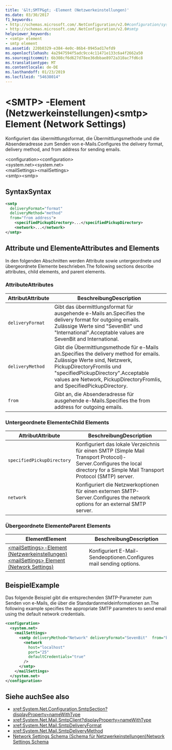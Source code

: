 ```yaml
---
title: '&lt;SMTP&gt; -Element (Netzwerkeinstellungen)'
ms.date: 03/30/2017
f1_keywords:
- http://schemas.microsoft.com/.NetConfiguration/v2.0#configuration/system.net/mailSettings/smtp
- http://schemas.microsoft.com/.NetConfiguration/v2.0#smtp
helpviewer_keywords:
- <smtp> element
- smtp element
ms.assetid: 220b0329-e384-4e0c-86b4-0945ad17efd9
ms.openlocfilehash: 4a2947594f5adc9cc4c11471e133c6a4f2662a50
ms.sourcegitcommit: 6b308cf6d627d78ee36dbbae8972a310ac7fd6c8
ms.translationtype: MT
ms.contentlocale: de-DE
ms.lasthandoff: 01/23/2019
ms.locfileid: "54638014"
---
```

# <a name="ltsmtpgt-element-network-settings"></a><span data-ttu-id="33d9e-102">&lt;SMTP&gt; -Element (Netzwerkeinstellungen)</span><span class="sxs-lookup"><span data-stu-id="33d9e-102">&lt;smtp&gt; Element (Network Settings)</span></span>
<span data-ttu-id="33d9e-103">Konfiguriert das übermittlungsformat, die Übermittlungsmethode und die Absenderadresse zum Senden von e-Mails.</span><span class="sxs-lookup"><span data-stu-id="33d9e-103">Configures the delivery format, delivery method, and from address for sending emails.</span></span>  
  
 <span data-ttu-id="33d9e-104">\<configuration></span><span class="sxs-lookup"><span data-stu-id="33d9e-104">\<configuration></span></span>  
<span data-ttu-id="33d9e-105">\<system.net></span><span class="sxs-lookup"><span data-stu-id="33d9e-105">\<system.net></span></span>  
<span data-ttu-id="33d9e-106">\<mailSettings></span><span class="sxs-lookup"><span data-stu-id="33d9e-106">\<mailSettings></span></span>  
<span data-ttu-id="33d9e-107">\<smtp></span><span class="sxs-lookup"><span data-stu-id="33d9e-107">\<smtp></span></span>  
  
## <a name="syntax"></a><span data-ttu-id="33d9e-108">Syntax</span><span class="sxs-lookup"><span data-stu-id="33d9e-108">Syntax</span></span>  
  
```xml  
<smtp  
  deliveryFormat="format"  
  deliveryMethod="method"  
  from="from address">
    <specifiedPickupDirectory>...</specifiedPickupDirectory>  
    <network>...</network>  
</smtp>  
```  
  
## <a name="attributes-and-elements"></a><span data-ttu-id="33d9e-109">Attribute und Elemente</span><span class="sxs-lookup"><span data-stu-id="33d9e-109">Attributes and Elements</span></span>  
 <span data-ttu-id="33d9e-110">In den folgenden Abschnitten werden Attribute sowie untergeordnete und übergeordnete Elemente beschrieben.</span><span class="sxs-lookup"><span data-stu-id="33d9e-110">The following sections describe attributes, child elements, and parent elements.</span></span>  
  
### <a name="attributes"></a><span data-ttu-id="33d9e-111">Attribute</span><span class="sxs-lookup"><span data-stu-id="33d9e-111">Attributes</span></span>  
  
|<span data-ttu-id="33d9e-112">Attribut</span><span class="sxs-lookup"><span data-stu-id="33d9e-112">Attribute</span></span>|<span data-ttu-id="33d9e-113">Beschreibung</span><span class="sxs-lookup"><span data-stu-id="33d9e-113">Description</span></span>|  
|---------------|-----------------|  
|`deliveryFormat`|<span data-ttu-id="33d9e-114">Gibt das übermittlungsformat für ausgehende e-Mails an.</span><span class="sxs-lookup"><span data-stu-id="33d9e-114">Specifies the delivery format for outgoing emails.</span></span> <span data-ttu-id="33d9e-115">Zulässige Werte sind "SevenBit" und "International".</span><span class="sxs-lookup"><span data-stu-id="33d9e-115">Acceptable values are SevenBit and International.</span></span>|  
|`deliveryMethod`|<span data-ttu-id="33d9e-116">Gibt die Übermittlungsmethode für e-Mails an.</span><span class="sxs-lookup"><span data-stu-id="33d9e-116">Specifies the delivery method for emails.</span></span> <span data-ttu-id="33d9e-117">Zulässige Werte sind, Netzwerk, PickupDirectoryFromIis und "specifiedPickupDirectory".</span><span class="sxs-lookup"><span data-stu-id="33d9e-117">Acceptable values are Network, PickupDirectoryFromIis, and SpecifiedPickupDirectory.</span></span>|  
|`from`|<span data-ttu-id="33d9e-118">Gibt an, die Absenderadresse für ausgehende e-Mails.</span><span class="sxs-lookup"><span data-stu-id="33d9e-118">Specifies the from address for outgoing emails.</span></span>|  
  
### <a name="child-elements"></a><span data-ttu-id="33d9e-119">Untergeordnete Elemente</span><span class="sxs-lookup"><span data-stu-id="33d9e-119">Child Elements</span></span>  
  
|<span data-ttu-id="33d9e-120">Attribut</span><span class="sxs-lookup"><span data-stu-id="33d9e-120">Attribute</span></span>|<span data-ttu-id="33d9e-121">Beschreibung</span><span class="sxs-lookup"><span data-stu-id="33d9e-121">Description</span></span>|  
|---------------|-----------------|  
|`specifiedPickupDirectory`|<span data-ttu-id="33d9e-122">Konfiguriert das lokale Verzeichnis für einen SMTP (Simple Mail Transport Protocol)-Server.</span><span class="sxs-lookup"><span data-stu-id="33d9e-122">Configures the local directory for a Simple Mail Transport Protocol (SMTP) server.</span></span>|  
|`network`|<span data-ttu-id="33d9e-123">Konfiguriert die Netzwerkoptionen für einen externen SMTP-Server.</span><span class="sxs-lookup"><span data-stu-id="33d9e-123">Configures the network options for an external SMTP server.</span></span>|  
  
### <a name="parent-elements"></a><span data-ttu-id="33d9e-124">Übergeordnete Elemente</span><span class="sxs-lookup"><span data-stu-id="33d9e-124">Parent Elements</span></span>  
  
|<span data-ttu-id="33d9e-125">**Element**</span><span class="sxs-lookup"><span data-stu-id="33d9e-125">**Element**</span></span>|<span data-ttu-id="33d9e-126">**Beschreibung**</span><span class="sxs-lookup"><span data-stu-id="33d9e-126">**Description**</span></span>|  
|-----------------|---------------------|  
|[<span data-ttu-id="33d9e-127">\<mailSettings>-Element (Netzwerkeinstellungen)</span><span class="sxs-lookup"><span data-stu-id="33d9e-127">\<mailSettings> Element (Network Settings)</span></span>](../../../../../docs/framework/configure-apps/file-schema/network/mailsettings-element-network-settings.md)|<span data-ttu-id="33d9e-128">Konfiguriert E-Mail-Sendeoptionen.</span><span class="sxs-lookup"><span data-stu-id="33d9e-128">Configures mail sending options.</span></span>|  
  
## <a name="example"></a><span data-ttu-id="33d9e-129">Beispiel</span><span class="sxs-lookup"><span data-stu-id="33d9e-129">Example</span></span>  
 <span data-ttu-id="33d9e-130">Das folgende Beispiel gibt die entsprechenden SMTP-Parameter zum Senden von e-Mails, die über die Standardanmeldeinformationen an.</span><span class="sxs-lookup"><span data-stu-id="33d9e-130">The following example specifies the appropriate SMTP parameters to send email using the default network credentials.</span></span>  
  
```xml  
<configuration>  
  <system.net>  
    <mailSettings>  
      <smtp deliveryMethod="Network" deliveryFormat="SevenBit"  from="ben@contoso.com">  
        <network  
          host="localhost"  
          port="25"  
          defaultCredentials="true"  
        />  
      </smtp>  
    </mailSettings>  
  </system.net>  
</configuration>  
```  
  
## <a name="see-also"></a><span data-ttu-id="33d9e-131">Siehe auch</span><span class="sxs-lookup"><span data-stu-id="33d9e-131">See also</span></span>
- <xref:System.Net.Configuration.SmtpSection?displayProperty=nameWithType>
- <xref:System.Net.Mail.SmtpClient?displayProperty=nameWithType>
- <xref:System.Net.Mail.SmtpDeliveryFormat>
- <xref:System.Net.Mail.SmtpDeliveryMethod>
- [<span data-ttu-id="33d9e-132">Network Settings Schema (Schema für Netzwerkeinstellungen)</span><span class="sxs-lookup"><span data-stu-id="33d9e-132">Network Settings Schema</span></span>](../../../../../docs/framework/configure-apps/file-schema/network/index.md)
